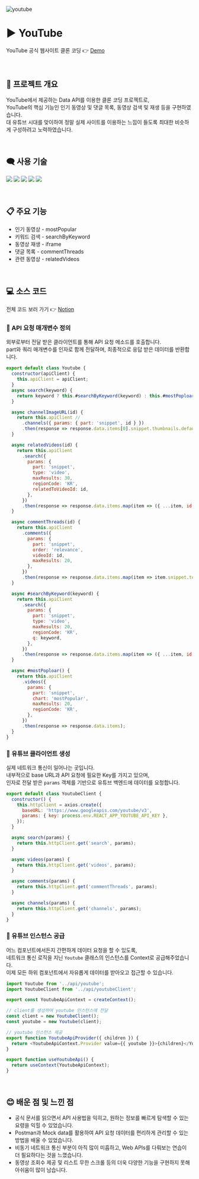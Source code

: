 ![youtube](https://user-images.githubusercontent.com/110226567/217401670-260981f9-d5fe-4653-8793-8d8d3c12af74.png)

# ▶️ YouTube

YouTube 공식 웹사이트 클론 코딩 👉 [Demo](https://jone-youtube.netlify.app)

<br />

## 📢 프로젝트 개요

YouTube에서 제공하는 Data API를 이용한 클론 코딩 프로젝트로,<br />
YouTube의 핵심 기능인 인기 동영상 및 댓글 목록, 동영상 검색 및 재생 등을 구현하였습니다.<br />
대 유튜브 시대를 맞이하여 정말 실제 사이트를 이용하는 느낌이 들도록 최대한 비슷하게 구성하려고 노력하였습니다.

<br />

## 🗨️ 사용 기술

<p>
  <img src="https://img.shields.io/badge/React-61DAFB?style=flat-square&logo=React&logoColor=black"/>
  <img src="https://img.shields.io/badge/React Router-CA4245?style=flat-square&logo=React-Router&logoColor=white"/>
  <img src="https://img.shields.io/badge/React Query-FF4154?style=flat-square&logo=React-Query&logoColor=white"/>
  <img src="https://img.shields.io/badge/Tailwind-06B6D4?style=flat-square&logo=TailwindCSS&logoColor=white"/>
  <img src="https://img.shields.io/badge/Postman-FF6C37?style=flat-square&logo=Postman&logoColor=white"/>
</p>

<br />

## 📋 주요 기능

- 인기 동영상 - mostPopular
- 키워드 검색 - searchByKeyword
- 동영상 재생 - iframe
- 댓글 목록 - commentThreads
- 관련 동영상 - relatedVideos

<br />

## 💻 소스 코드

전체 코드 보러 가기 👉 [Notion](https://imjone.notion.site/YouTube-ad0edcc0e5924199a9e4962f6c298b9b?pvs=4)

### 📍 API 요청 매개변수 정의

외부로부터 전달 받은 클라이언트를 통해 API 요청 메소드를 호출합니다.<br />
part와 쿼리 매개변수를 인자로 함께 전달하며, 최종적으로 응답 받은 데이터를 반환합니다.

```javascript
export default class Youtube {
  constructor(apiClient) {
    this.apiClient = apiClient;
  }
  async search(keyword) {
    return keyword ? this.#searchByKeyword(keyword) : this.#mostPoploar();
  }

  async channelImageURL(id) {
    return this.apiClient //
      .channels({ params: { part: 'snippet', id } })
      .then(response => response.data.items[0].snippet.thumbnails.default.url);
  }

  async relatedVideos(id) {
    return this.apiClient
      .search({
        params: {
          part: 'snippet',
          type: 'video',
          maxResults: 30,
          regionCode: 'KR',
          relatedToVideoId: id,
        },
      })
      .then(response => response.data.items.map(item => ({ ...item, id: item.id.videoId })));
  }

  async commentThreads(id) {
    return this.apiClient
      .comments({
        params: {
          part: 'snippet',
          order: 'relevance',
          videoId: id,
          maxResults: 20,
        },
      })
      .then(response => response.data.items.map(item => item.snippet.topLevelComment.snippet));
  }

  async #searchByKeyword(keyword) {
    return this.apiClient
      .search({
        params: {
          part: 'snippet',
          type: 'video',
          maxResults: 20,
          regionCode: 'KR',
          q: keyword,
        },
      })
      .then(response => response.data.items.map(item => ({ ...item, id: item.id.videoId })));
  }

  async #mostPoploar() {
    return this.apiClient
      .videos({
        params: {
          part: 'snippet',
          chart: 'mostPopular',
          maxResults: 20,
          regionCode: 'KR',
        },
      })
      .then(response => response.data.items);
  }
}
```

### 📍 유튜브 클라이언트 생성

실제 네트워크 통신이 일어나는 곳입니다.<br />
내부적으로 base URL과 API 요청에 필요한 Key를 가지고 있으며,<br />
인자로 전달 받은 `params` 객체를 기반으로 유튜브 백엔드에 데이터를 요청합니다.

```javascript
export default class YoutubeClient {
  constructor() {
    this.httpClient = axios.create({
      baseURL: 'https://www.googleapis.com/youtube/v3',
      params: { key: process.env.REACT_APP_YOUTUBE_API_KEY },
    });
  }

  async search(params) {
    return this.httpClient.get('search', params);
  }

  async videos(params) {
    return this.httpClient.get('videos', params);
  }

  async comments(params) {
    return this.httpClient.get('commentThreads', params);
  }

  async channels(params) {
    return this.httpClient.get('channels', params);
  }
}
```

### 📍 유튜브 인스턴스 공급

어느 컴포넌트에서든지 간편하게 데이터 요청을 할 수 있도록,<br />
네트워크 통신 로직을 지닌 `Youtube` 클래스의 인스턴스를 Context로 공급해주었습니다.<br />
이제 모든 하위 컴포넌트에서 자유롭게 데이터를 받아오고 접근할 수 있습니다.

```javascript
import Youtube from '../api/youtube';
import YoutubeClient from '../api/youtubeClient';

export const YoutubeApiContext = createContext();

// client를 생성하여 youtube 인스턴스에 전달
const client = new YoutubeClient();
const youtube = new Youtube(client);

// youtube 인스턴스 제공
export function YoutubeApiProvider({ children }) {
  return <YoutubeApiContext.Provider value={{ youtube }}>{children}</YoutubeApiContext.Provider>;
}

export function useYoutubeApi() {
  return useContext(YoutubeApiContext);
}
```

<br />

## 😊 배운 점 및 느낀 점

- 공식 문서를 읽으면서 API 사용법을 익히고, 원하는 정보를 빠르게 탐색할 수 있는 요령을 익힐 수 있었습니다.
- Postman과 Mock data를 활용하여 API 요청 데이터를 편리하게 관리할 수 있는 방법을 배울 수 있었습니다.
- 비동기 네트워크 통신 부분이 아직 많이 미흡하고, Web APIs를 다뤄보는 연습이 더 필요하다는 것을 느꼈습니다.
- 동영상 조회수 제공 및 리스트 무한 스크롤 등의 더욱 다양한 기능을 구현하지 못해 아쉬움이 많이 남습니다.

